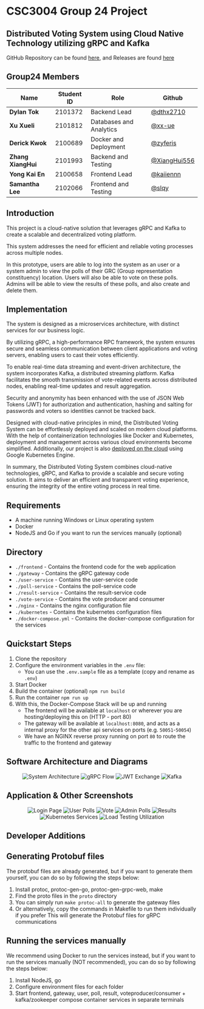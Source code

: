 # CSC3004 Group 24 Project
## Distributed Voting System using Cloud Native Technology utilizing gRPC and Kafka
GitHub Repository can be found [here](https://github.com/dthx2710/csc3004-group24-2023), and Releases are found [here](https://github.com/dthx2710/csc3004-group24-2023/releases)
## Group24 Members
| Name                   | Student ID | Role                        | Github                                               |
| ---------------------- | ---------- | --------------------------- | ---------------------------------------------------- |
| **Dylan Tok**          | 2101372    | Backend Lead                | [@dthx2710](https://github.com/dthx2710)             |
| **Xu Xueli**           | 2101812    | Databases and Analytics     | [@xx-ue](https://github.com/xx-ue)                   |
| **Derick Kwok**        | 2100689    | Docker and Deployment       | [@zyferis](https://github.com/zyferis)               |
| **Zhang XiangHui**     | 2101993    | Backend and Testing         | [@XiangHui556](https://github.com/XiangHui556)       |
| **Yong Kai En**        | 2100658    | Frontend Lead               | [@kaiiennn](https://github.com/kaiiennn)             |
| **Samantha Lee**       | 2102066    | Frontend and Testing        | [@slqy](https://github.com/slqy)                     |

## Introduction
This project is a cloud-native solution that leverages gRPC and Kafka to create a scalable and decentralized voting platform.

This system addresses the need for efficient and reliable voting processes across multiple nodes.

In this prototype, users are able to log into the system as an user or a system admin to view the polls of their GRC (Group representation constituency) location. Users will also be able to vote on these polls. Admins will be able to view the results of these polls, and also create and delete them.

## Implementation
The system is designed as a microservices architecture, with distinct services for our business logic.

By utilizing gRPC, a high-performance RPC framework, the system ensures secure and seamless communication between client applications and voting servers, enabling users to cast their votes efficiently.

To enable real-time data streaming and event-driven architecture, the system incorporates Kafka, a distributed streaming platform. Kafka facilitates the smooth transmission of vote-related events across distributed nodes, enabling real-time updates and result aggregation.

Security and anonymity has been enhanced with the use of JSON Web Tokens (JWT) for authorization and authentication, hashing and salting for passwords and voters so identities cannot be tracked back.

Designed with cloud-native principles in mind, the Distributed Voting System can be effortlessly deployed and scaled on modern cloud platforms. With the help of containerization technologies like Docker and Kubernetes, deployment and management across various cloud environments become simplified. Additionally, our project is also [deployed on the cloud](http://35.187.251.126/) using Google Kubernetes Engine.

In summary, the Distributed Voting System combines cloud-native technologies, gRPC, and Kafka to provide a scalable and secure voting solution. It aims to deliver an efficient and transparent voting experience, ensuring the integrity of the entire voting process in real time.

## Requirements
- A machine running Windows or Linux operating system
- Docker
- NodeJS and Go if you want to run the services manually (optional)

## Directory
- `./frontend` - Contains the frontend code for the web application
- `./gateway` - Contains the gRPC gateway code
- `./user-service` - Contains the user-service code
- `./poll-service` - Contains the poll-service code
- `./result-service` - Contains the result-service code
- `./vote-service` - Contains the vote producer and consumer
- `./nginx` - Contains the nginx configuration file
- `./kubernetes` - Contains the kubernetes configuration files
- `./docker-compose.yml` - Contains the docker-compose configuration for the services

## Quickstart Steps
1. Clone the repository
2. Configure the environment variables in the `.env` file:
   - You can use the `.env.sample` file as a template (copy and rename as `.env`)
4. Start Docker
5. Build the container (optional)
   `npm run build`
6. Run the container
   `npm run up`
7. With this, the Docker-Compose Stack will be up and running
   - The frontend will be available at `localhost` or wherever you are hosting/deploying this on (HTTP - port 80)
   - The gateway will be available at `localhost:8080`, and acts as a internal proxy for the other api services on ports (e.g. `50051`-`50054`)
   - We have an NGINX reverse proxy running on port `80` to route the traffic to the frontend and gateway

## Software Architecture and Diagrams
<p align="center">
   <img src="https://github.com/dthx2710/csc3004-group24-2023/assets/37941268/09c10cdd-b4cf-499c-af32-bd081c94bcee" alt="System Architecture" />
   <img src="https://github.com/dthx2710/csc3004-group24-2023/assets/37941268/d8d2bdb4-2786-4ab4-b157-e77dd5062ef6" alt="gRPC Flow" />
   <img src="https://github.com/dthx2710/csc3004-group24-2023/assets/37941268/db38ca8f-95ac-49b8-b9ea-f5b214934c02" alt="JWT Exchange" />
   <img src="https://github.com/dthx2710/csc3004-group24-2023/assets/37941268/18ccde7d-ed0c-4d59-8f82-35edc46affc7" alt="Kafka" />
</p>

## Application & Other Screenshots
<p align="center">
   <img src="https://github.com/dthx2710/csc3004-group24-2023/assets/37941268/2bcb083c-2c16-4801-9dd3-81263055cd80" alt="Login Page" />
   <img src="https://github.com/dthx2710/csc3004-group24-2023/assets/37941268/1e3fce53-6c7e-4311-afd6-4987f7c0073d" alt="User Polls" />
   <img src="https://github.com/dthx2710/csc3004-group24-2023/assets/37941268/02b43043-09f7-4df5-b667-89e7a9413260" alt="Vote" />
   <img src="https://github.com/dthx2710/csc3004-group24-2023/assets/37941268/01b3da2f-1c9d-4c99-9dd6-4555dee94047" alt="Admin Polls" />
   <img src="https://github.com/dthx2710/csc3004-group24-2023/assets/37941268/c3dd319d-fc53-448a-95a6-9656e9c78969" alt="Results" />
   <img src="https://github.com/dthx2710/csc3004-group24-2023/assets/37941268/2d5a5ac6-5273-4af0-8e2a-f1a2126df153" alt="Kubernetes Services" />
   <img src="https://github.com/dthx2710/csc3004-group24-2023/assets/37941268/ca091e9d-3500-4fad-bb76-4c0d2011bd4a" alt="Load Testing Utilization" />
</p>

## Developer Additions
## Generating Protobuf files
The protobuf files are already generated, but if you want to generate them yourself, you can do so by following the steps below:
1. Install protoc, protoc-gen-go, protoc-gen-grpc-web, make
2. Find the proto files in the `proto` directory
4. You can simply run `make protoc-all` to generate the gateway files
5. Or alternatively, copy the commands in Makefile to run them individually if you prefer
This will generate the Protobuf files for gRPC communications

## Running the services manually
We recommend using Docker to run the services instead, but if you want to run the services manually (NOT recommended), you can do so by following the steps below:
1. Install NodeJS, go
2. Configure environment files for each folder
3. Start frontend, gateway, user, poll, result, voteproducer/consumer + kafka/zookeeper compose container services in separate terminals
